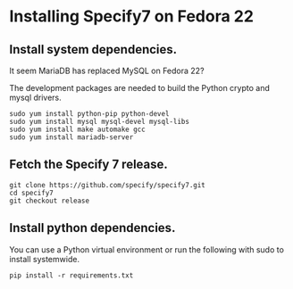 # Installing Specify7 on Fedora 22

## Install system dependencies.

It seem MariaDB has replaced MySQL on Fedora 22?

The development packages are needed to build the Python crypto and
mysql drivers.

```
sudo yum install python-pip python-devel
sudo yum install mysql mysql-devel mysql-libs
sudo yum install make automake gcc
sudo yum install mariadb-server 
```

## Fetch the Specify 7 release.

```
git clone https://github.com/specify/specify7.git
cd specify7
git checkout release
```

## Install python dependencies.

You can use a Python virtual environment or run the following with
sudo to install systemwide.

```
pip install -r requirements.txt
```

